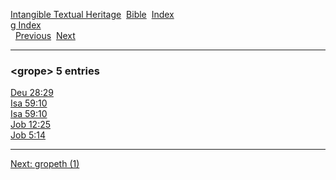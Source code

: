 [Intangible Textual Heritage](../../index)  [Bible](../index) 
[Index](index)   
[g Index](_g_)  
  [Previous](c04959)  [Next](c04961) 

------------------------------------------------------------------------

### &lt;grope&gt; 5 entries

[Deu 28:29](../kjv/deu028.htm#029)  
[Isa 59:10](../kjv/isa059.htm#010)  
[Isa 59:10](../kjv/isa059.htm#010)  
[Job 12:25](../kjv/job012.htm#025)  
[Job 5:14](../kjv/job005.htm#014)  

------------------------------------------------------------------------

[Next: gropeth (1)](c04961)
